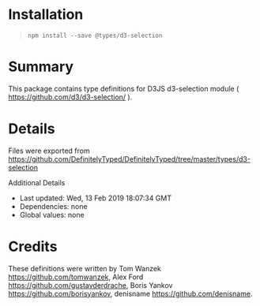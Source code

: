 # Installation
> `npm install --save @types/d3-selection`

# Summary
This package contains type definitions for D3JS d3-selection module ( https://github.com/d3/d3-selection/ ).

# Details
Files were exported from https://github.com/DefinitelyTyped/DefinitelyTyped/tree/master/types/d3-selection

Additional Details
 * Last updated: Wed, 13 Feb 2019 18:07:34 GMT
 * Dependencies: none
 * Global values: none

# Credits
These definitions were written by Tom Wanzek <https://github.com/tomwanzek>, Alex Ford <https://github.com/gustavderdrache>, Boris Yankov <https://github.com/borisyankov>, denisname <https://github.com/denisname>.
